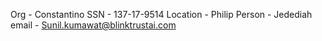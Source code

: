 Org  - Constantino
SSN - 137-17-9514
Location - Philip
Person - Jedediah
email - Sunil.kumawat@blinktrustai.com

